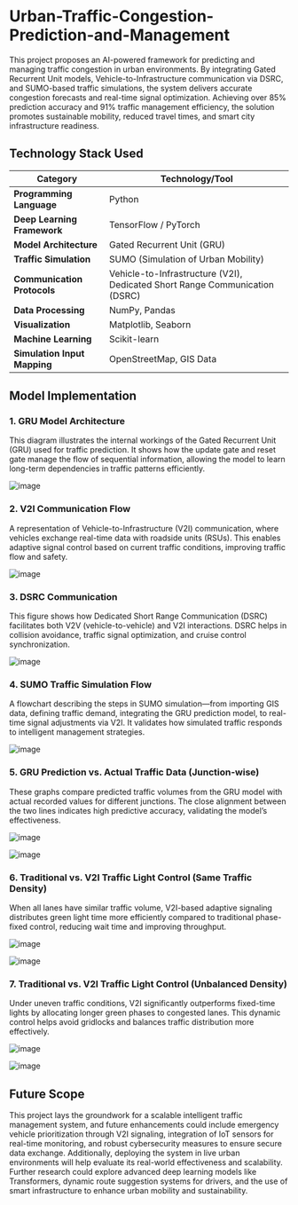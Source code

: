 # Urban-Traffic-Congestion-Prediction-and-Management
This project proposes an AI-powered framework for predicting and managing traffic congestion in urban environments. By integrating Gated Recurrent Unit models, Vehicle-to-Infrastructure communication via DSRC, and SUMO-based traffic simulations, the system delivers accurate congestion forecasts and real-time signal optimization. Achieving over 85% prediction accuracy and 91% traffic management efficiency, the solution promotes sustainable mobility, reduced travel times, and smart city infrastructure readiness.

## Technology Stack Used

| Category                     | Technology/Tool                                                             |
| ---------------------------- | --------------------------------------------------------------------------- |
| **Programming Language**     | Python                                                                      |
| **Deep Learning Framework**  | TensorFlow / PyTorch                                                        |
| **Model Architecture**       | Gated Recurrent Unit (GRU)                                                  |
| **Traffic Simulation**       | SUMO (Simulation of Urban Mobility)                                         |
| **Communication Protocols**  | Vehicle-to-Infrastructure (V2I), Dedicated Short Range Communication (DSRC) |
| **Data Processing**          | NumPy, Pandas                                                               |
| **Visualization**            | Matplotlib, Seaborn                                                         |
| **Machine Learning**         | Scikit-learn                                                                |
| **Simulation Input Mapping** | OpenStreetMap, GIS Data                                                     |

## Model Implementation

### 1. GRU Model Architecture
This diagram illustrates the internal workings of the Gated Recurrent Unit (GRU) used for traffic prediction. It shows how the update gate and reset gate manage the flow of sequential information, allowing the model to learn long-term dependencies in traffic patterns efficiently.

![image](https://github.com/user-attachments/assets/155a4559-fad9-487e-ba7f-3590392bc0bb)


### 2. V2I Communication Flow
A representation of Vehicle-to-Infrastructure (V2I) communication, where vehicles exchange real-time data with roadside units (RSUs). This enables adaptive signal control based on current traffic conditions, improving traffic flow and safety.

![image](https://github.com/user-attachments/assets/eaec2993-d367-411b-a7b8-c14d37113fa3)


### 3. DSRC Communication
This figure shows how Dedicated Short Range Communication (DSRC) facilitates both V2V (vehicle-to-vehicle) and V2I interactions. DSRC helps in collision avoidance, traffic signal optimization, and cruise control synchronization.

![image](https://github.com/user-attachments/assets/825121a7-cdbc-4d1b-b223-469b8239273a)


### 4. SUMO Traffic Simulation Flow
A flowchart describing the steps in SUMO simulation—from importing GIS data, defining traffic demand, integrating the GRU prediction model, to real-time signal adjustments via V2I. It validates how simulated traffic responds to intelligent management strategies.

![image](https://github.com/user-attachments/assets/d46c7408-cc4c-4eef-876e-3819fb318e65)


### 5. GRU Prediction vs. Actual Traffic Data (Junction-wise)
These graphs compare predicted traffic volumes from the GRU model with actual recorded values for different junctions. The close alignment between the two lines indicates high predictive accuracy, validating the model’s effectiveness.

![image](https://github.com/user-attachments/assets/018a2e91-6174-407f-b570-1921c1a1ced5)

![image](https://github.com/user-attachments/assets/107f29bc-b1bd-4ba1-afc5-5c6b42a7205b)


### 6. Traditional vs. V2I Traffic Light Control (Same Traffic Density)
When all lanes have similar traffic volume, V2I-based adaptive signaling distributes green light time more efficiently compared to traditional phase-fixed control, reducing wait time and improving throughput.

![image](https://github.com/user-attachments/assets/5f3a9109-7369-4bb2-bd4d-aba58c9f6837)

![image](https://github.com/user-attachments/assets/b7f5b389-5162-4a76-be95-014c5d870997)


### 7. Traditional vs. V2I Traffic Light Control (Unbalanced Density)
Under uneven traffic conditions, V2I significantly outperforms fixed-time lights by allocating longer green phases to congested lanes. This dynamic control helps avoid gridlocks and balances traffic distribution more effectively.

![image](https://github.com/user-attachments/assets/a8a12498-b9d7-4ee8-9ff7-fa23487dbdc3)

![image](https://github.com/user-attachments/assets/174ce446-1170-4c5d-9261-42ddd942d973)

## Future Scope
This project lays the groundwork for a scalable intelligent traffic management system, and future enhancements could include emergency vehicle prioritization through V2I signaling, integration of IoT sensors for real-time monitoring, and robust cybersecurity measures to ensure secure data exchange. Additionally, deploying the system in live urban environments will help evaluate its real-world effectiveness and scalability. Further research could explore advanced deep learning models like Transformers, dynamic route suggestion systems for drivers, and the use of smart infrastructure to enhance urban mobility and sustainability.






